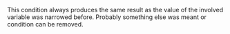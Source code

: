 This condition always produces the same result as the value of the involved variable was narrowed before. Probably something else was meant or condition can be removed.